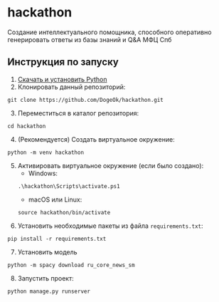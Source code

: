 # hackathon

Создание интеллектуального помощника, способного оперативно генерировать ответы из базы знаний и Q&A МФЦ Спб

## Инструкция по запуску
1. [Скачать и установить Python](https://www.python.org/downloads/)
2. Клонировать данный репозиторий:
```
git clone https://github.com/DogeOk/hackathon.git
```
3. Переместиться в каталог репозитория:
```
cd hackathon
```
4. (Рекомендуется) Создать виртуальное окружение:
```
python -m venv hackathon
```
5. Активировать виртуальное окружение (если было создано):
   + Windows:
   ```
   .\hackathon\Scripts\activate.ps1
   ```
   + macOS или Linux:
   ```
   source hackathon/bin/activate
   ```
6. Установить необходимые пакеты из файла `requirements.txt`:
```
pip install -r requirements.txt
```
7. Установить модель
```
python -m spacy download ru_core_news_sm
```
8. Запустить проект:
```
python manage.py runserver
```